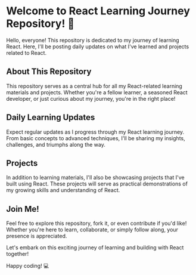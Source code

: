 # Welcome to React Learning Journey Repository! 🚀

Hello, everyone! This repository is dedicated to my journey of learning React. Here, I'll be posting daily updates on what I've learned and projects related to React.

## About This Repository
This repository serves as a central hub for all my React-related learning materials and projects. Whether you're a fellow learner, a seasoned React developer, or just curious about my journey, you're in the right place!

## Daily Learning Updates
Expect regular updates as I progress through my React learning journey. From basic concepts to advanced techniques, I'll be sharing my insights, challenges, and triumphs along the way.

## Projects
In addition to learning materials, I'll also be showcasing projects that I've built using React. These projects will serve as practical demonstrations of my growing skills and understanding of React.

## Join Me!
Feel free to explore this repository, fork it, or even contribute if you'd like! Whether you're here to learn, collaborate, or simply follow along, your presence is appreciated.

Let's embark on this exciting journey of learning and building with React together!

Happy coding! 💻
